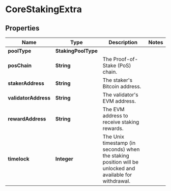 

# CoreStakingExtra


## Properties

| Name | Type | Description | Notes |
|------------ | ------------- | ------------- | -------------|
|**poolType** | **StakingPoolType** |  |  |
|**posChain** | **String** | The Proof-of-Stake (PoS) chain. |  |
|**stakerAddress** | **String** | The staker&#39;s Bitcoin address. |  |
|**validatorAddress** | **String** | The validator&#39;s EVM address. |  |
|**rewardAddress** | **String** | The EVM address to receive staking rewards. |  |
|**timelock** | **Integer** | The Unix timestamp (in seconds) when the staking position will be unlocked and available for withdrawal. |  |



